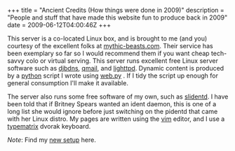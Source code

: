 +++
title = "Ancient Credits (How things were done in 2009)"
description = "People and stuff that have made this website fun to produce back in 2009"
date = 2009-06-12T04:00:46Z
+++


This server is a co-located Linux box, and is brought to me (and you)
courtesy of the excellent folks at [mythic-beasts.com][5]. Their service
has been exemplary so far so I would recommend them if you want cheap
tech-savvy colo or virtual serving. This server runs excellent free
Linux server software such as [djbdns][6], [qmail][7], and [lighttpd][8].
Dynamic content is produced by a [python][9] script I wrote using
[web.py][10] . If I tidy the script up enough for general consumption
I'll make it available.

The server also runs some free software of my own, such as
[slidentd][11]. I have been told that if Britney Spears wanted an ident
daemon, this is one of a long list she would ignore before just
switching on the pidentd that came with her Linux distro. My pages are
written using the [vim][12] editor, and I use a [typematrix][13] dvorak
keyboard.

*Note*: Find my [new setup](/articles/credits) here.

[5]: http://www.mythic-beasts.com/
[6]: http://cr.yp.to/djbdns.html
[7]: http://www.qmail.org/
[8]: http://www.lighttpd.net/
[9]: http://www.python.org/
[10]: http://webpy.org/
[11]: http://www.uncarved.com/static/slidentd/
[12]: http://www.vim.org/
[13]: http://www.typematrix.com/
